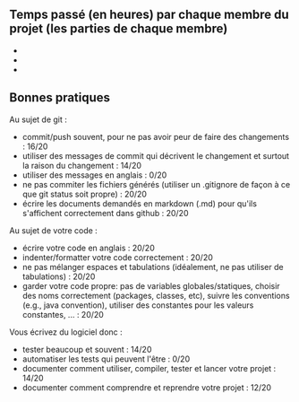 ## Temps passé (en heures) par chaque membre du projet (les parties de chaque membre)

 -
 -
 -

## Bonnes pratiques

Au sujet de git :

 - commit/push souvent, pour ne pas avoir peur de faire des changements : 16/20
 - utiliser des messages de commit qui décrivent le changement et surtout la raison du changement : 14/20
 - utiliser des messages en anglais : 0/20
 - ne pas commiter les fichiers générés (utiliser un .gitignore de façon à ce que git status soit propre) : 20/20
 - écrire les documents demandés en markdown (.md) pour qu'ils s'affichent correctement dans github : 20/20

Au sujet de votre code :

 - écrire votre code en anglais : 20/20
 - indenter/formatter votre code correctement : 20/20
 - ne pas mélanger espaces et tabulations (idéalement, ne pas utiliser de tabulations) : 20/20
 - garder votre code propre: pas de variables globales/statiques, choisir des noms correctement (packages, classes, etc),
 suivre les conventions (e.g., java convention), utiliser des constantes pour les valeurs constantes, ... : 20/20

Vous écrivez du logiciel donc :

 - tester beaucoup et souvent : 14/20
 - automatiser les tests qui peuvent l'être : 0/20
 - documenter comment utiliser, compiler, tester et lancer votre projet : 14/20
 - documenter comment comprendre et reprendre votre projet : 12/20